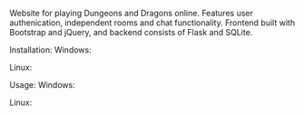 Website for playing Dungeons and Dragons online. Features user authenication, independent rooms and chat functionality.
Frontend built with Bootstrap and jQuery, and backend consists of Flask and SQLite.

Installation:
Windows:


Linux:


Usage:
Windows:


Linux: